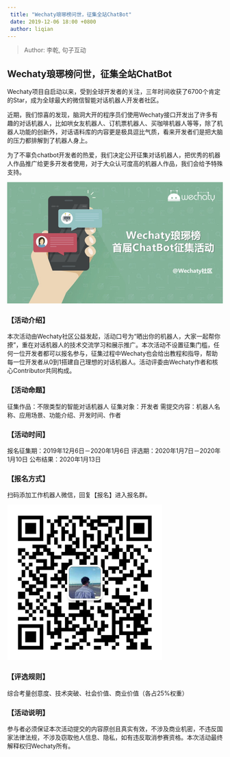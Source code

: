 ```yaml
---
 title: "Wechaty琅琊榜问世，征集全站ChatBot"
 date: 2019-12-06 18:00 +0800
 author: liqian
---
```


 > Author: 李乾, 句子互动

## Wechaty琅琊榜问世，征集全站ChatBot

Wechaty项目自启动以来，受到全球开发者的关注，三年时间收获了6700个肯定的Star，成为全球最大的微信智能对话机器人开发者社区。

近期，我们惊喜的发现，脑洞大开的程序员们使用Wechaty接口开发出了许多有趣的对话机器人，比如哄女友机器人、订机票机器人、买咖啡机器人等等，除了机器人功能的创新外，对话语料库的内容更是极具逗比气质，看来开发者们是把大脑的压力都排解到了机器人身上。

为了不辜负chatbot开发者的热爱，我们决定公开征集对话机器人，把优秀的机器人作品推广给更多开发者使用，对于大众认可度高的机器人作品，我们会给予特殊支持。

![wechaty-recruit-chatbot](/assets/2019/recruit-bot-img-1.png)

### 【活动介绍】

本次活动由Wechaty社区公益发起，活动口号为“晒出你的机器人，大家一起帮你撩”，重在对话机器人的技术交流学习和展示推广。本次活动不设置征集门槛，任何一位开发者都可以报名参与，征集过程中Wechaty也会给出教程和指导，帮助每一位开发者从0到1搭建自己理想的对话机器人。活动评委由Wechaty作者和核心Contributor共同构成。

### 【活动命题】

征集作品：不限类型的智能对话机器人
征集对象：开发者
需提交内容：机器人名称、应用场景、功能介绍、开发时间、作者

### 【活动时间】

报名征集期：2019年12月6日－2020年1月6日
评选期：2020年1月7日－2020年1月10日
公布结果：2020年1月13日

### 【报名方式】

扫码添加工作机器人微信，回复【报名】进入报名群。

![chatbot-qrcode](/assets/2019/recruit-bot-img-2.png)

### 【评选规则】

综合考量创意度、技术突破、社会价值、商业价值（各占25%权重）

### 【活动说明】

参与者必须保证本次活动提交的内容原创且真实有效，不涉及商业机密，不违反国家法律法规，不涉及窃取他人信息、隐私，如有违反取消参赛资格。本次活动最终解释权归Wechaty所有。

